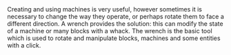 <chapter name="item.wrenchItem.name"/>
<lore>
Creating and using machines is very useful, however sometimes it is necessary to change the way they operate, or perhaps rotate them to face a different direction.
A wrench provides the solution: this can modify the state of a machine or many blocks with a whack.
</lore>
<no_lore>
The wrench is the basic tool which is used to rotate and manipulate blocks, machines and some entities with a click.
</no_lore>
<recipes_usages stack="buildcraftcore:wrench"/>